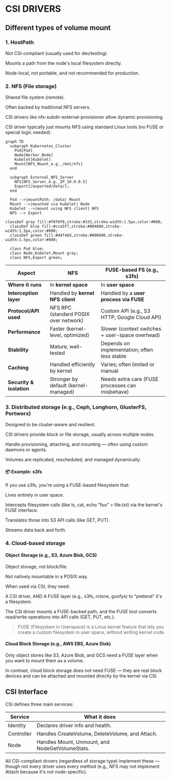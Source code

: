 # CSI DRIVERS

## Different types of volume mount

### 1. HostPath

Not CSI-compliant (usually used for dev/testing).

Mounts a path from the node's local filesystem directly.

Node-local, not portable, and not recommended for production.

### 2. NFS (File storage)

Shared file system (remote).

Often backed by traditional NFS servers.

CSI drivers like nfs-subdir-external-provisioner allow dynamic provisioning.

CSI driver typically just mounts NFS using standard Linux tools (no FUSE or special logic needed).


```mermaid
graph TD
  subgraph Kubernetes_Cluster
    Pod[Pod]
    Node[Worker_Node]
    Kubelet[Kubelet]
    Mount[NFS_Mount_e.g._/mnt/nfs]
  end

  subgraph External_NFS_Server
    NFS[NFS_Server_e.g._IP_10.0.0.5]
    Export[/exported/data/];
  end

  Pod -->|mountPath: /data| Mount
  Mount -->|mounted via Kubelet| Node
  Kubelet -->|mount using NFS client| NFS
  NFS --> Export

classDef gray fill:#f0f0f0,stroke:#333,stroke-width:1.5px,color:#000;
  classDef blue fill:#cce5ff,stroke:#004080,stroke-width:1.5px,color:#000;
  classDef green fill:#d4f4dd,stroke:#006600,stroke-width:1.5px,color:#000;

  class Pod blue;
  class Node,Kubelet,Mount gray;
  class NFS,Export green;
```


| Aspect                 | **NFS**                                    | **FUSE-based FS (e.g., s3fs)**                     |
|------------------------|--------------------------------------------|----------------------------------------------------|
| **Where it runs**      | In **kernel space**                        | In **user space**                                  |
| **Interception layer** | Handled by **kernel NFS client**           | Handled by a **user process via FUSE**             |
| **Protocol/API used**  | NFS RPC (standard POSIX over network)      | Custom API (e.g., S3 HTTP, Google Cloud API)       |
| **Performance**        | Faster (kernel-level, optimized)           | Slower (context switches + user-space overhead)    |
| **Stability**          | Mature, well-tested                        | Depends on implementation; often less stable       |
| **Caching**            | Handled efficiently by kernel              | Varies; often limited or manual                    |
| **Security & isolation**| Stronger by default (kernel-managed)       | Needs extra care (FUSE processes can misbehave)    |


### 3. Distributed storage (e.g., Ceph, Longhorn, GlusterFS, Portworx)

Designed to be cluster-aware and resilient.

CSI drivers provide block or file storage, usually across multiple nodes.

Handle provisioning, attaching, and mounting — often using custom daemons or agents.

Volumes are replicated, rescheduled, and managed dynamically.

#### 📦 Example: s3fs

If you use s3fs, you're using a FUSE-based filesystem that:

Lives entirely in user space.

Intercepts filesystem calls (like ls, cat, echo "foo" > file.txt) via the kernel's FUSE interface.

Translates those into S3 API calls (like GET, PUT).

Streams data back and forth.

### 4. Cloud-based storage 

#### Object Storage (e.g., S3, Azure Blob, GCS)

Object storage, not block/file.

Not natively mountable in a POSIX way.

When used via CSI, they need:

A CSI driver, AND A FUSE layer (e.g., s3fs, rclone, goofys) to "pretend" it's a filesystem.

The CSI driver mounts a FUSE-backed path, and the FUSE tool converts read/write operations into API calls (GET, PUT, etc.).

> FUSE (Filesystem in Userspace) is a Linux kernel feature that lets you create a custom filesystem in user space, without writing kernel code.

#### Cloud Block Storage (e.g., AWS EBS, Azure Disk) 

Only object stores like S3, Azure Blob, and GCS need a FUSE layer when you want to mount them as a volume.

In contrast, cloud block storage does not need FUSE — they are real block devices and can be attached and mounted directly by the kernel via CSI.


## CSI Interface

CSI defines three main services:

| Service    | What it does                                      |
|------------|---------------------------------------------------|
| Identity   | Declares driver info and health.                 |
| Controller | Handles CreateVolume, DeleteVolume, and Attach.  |
| Node       | Handles Mount, Unmount, and NodeGetVolumeStats.  |

All CSI-compliant drivers (regardless of storage type) implement these — though not every driver uses every method (e.g., NFS may not implement Attach because it's not node-specific).


